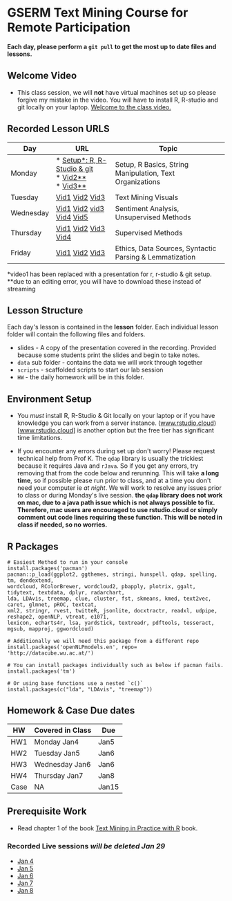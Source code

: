 # GSERM Text Mining Course for Remote Participation

**Each day, please perform a `git pull` to get the most up to date files and lessons.**

## Welcome Video

* This class session, we will **not** have virtual machines set up so please forgive my mistake in the video.  You will have to install R, R-studio and git locally on your laptop.
[Welcome to the class video.](https://www.amazon.com/clouddrive/share/wphzBWpcDj3s4N5PzQmZUyq4xCumZtsdKi5FYjBbO0X)

## Recorded Lesson URLS

|Day        | URL   |Topic   |
|-----------|-------|---|
| Monday    | * [Setup*: R, R-Studio & git](https://github.com/kwartler/GSERM_Text_Remote_student/blob/master/lessons/A_Setup_Intro_Basics/Day1_setup.pptx?raw=true) <br>* [Vid2**](https://www.amazon.com/clouddrive/share/tuyqzJfhcRlrji3kMrKDFxrTx30FNjmMVfOhzcN4lTO)<br> * [Vid3**](https://www.amazon.com/clouddrive/share/xj3My1KxChRCxVBu5P0HPL7FQO2357AKM9SNfKTtIsB)      |  Setup, R Basics, String Manipulation, Text Organizations |
| Tuesday   | [Vid1](https://www.loom.com/share/cd2854b0007c4d8bb5e799a35309227b?sharedAppSource=shared_library) [Vid2](https://www.loom.com/share/41049b2d4a694d899972c98bb0c30989?sharedAppSource=shared_library) [Vid3](https://www.loom.com/share/cb67587d589946668de6867dff3e32a6?sharedAppSource=shared_library)| Text Mining Visuals   |
| Wednesday | [Vid1](https://www.loom.com/share/ba7b4b37174845bd9d8ab337679bf8ae?sharedAppSource=shared_library) [Vid2](https://www.loom.com/share/3da4a384043b4d238e667ff8ae041dda?sharedAppSource=shared_library) [vid3](https://www.loom.com/share/515e473fb1db47a889533e279fa089be?sharedAppSource=shared_library) [Vid4](https://www.loom.com/share/5ad4dbc235d94bc990bfdb7095b23b36?sharedAppSource=shared_library) [Vid5](https://www.loom.com/share/206e30d96573446596a3f7715575bfbf?sharedAppSource=shared_library)       | Sentiment Analysis, Unsupervised Methods   |
| Thursday  |[Vid1](https://www.loom.com/share/e588883cab3b4acdac7ae01b9b23abe2?sharedAppSource=shared_library) [Vid2](https://www.loom.com/share/73afc3f8d48c4e3795d69b4e3217faf4?sharedAppSource=shared_library)  [Vid3](https://www.loom.com/share/19f769d41d294caba7092caa7c3e1420?sharedAppSource=shared_library) [Vid4](https://www.loom.com/share/d777935817ad4b7ba3880611b6e35425)    | Supervised Methods  |
| Friday    | [Vid1](https://www.loom.com/share/7681ddfe78fe4e58a529286d1e878211?sharedAppSource=shared_library) [Vid2](https://www.loom.com/share/e9ad16389d8749a8a3c7ccc28c95cecb?sharedAppSource=shared_library) [Vid3](https://www.loom.com/share/87f954a992e54f8ea46a99fcf52800ad?sharedAppSource=shared_library)       | Ethics, Data Sources, Syntactic Parsing & Lemmatization  |

*video1 has been replaced with a presentation for r, r-studio & git setup.  
**due to an editing error, you will have to download these instead of streaming

## Lesson Structure
Each day's lesson is contained in the **lesson** folder.  Each individual lesson folder will contain the following files and folders.
 
* slides - A copy of the presentation covered in the recording.  Provided because some students print the slides and begin to take notes.
* `data` sub folder - contains the data we will work through together
* `scripts` - scaffolded scripts to start our lab session
* `HW` - the daily homework will be in this folder.

## Environment Setup

* You *must* install R, R-Studio & Git locally on your laptop or if you have knowledge you can work from a server instance.  (www.rstudio.cloud)[www.rstudio.cloud] is another option but the free tier has significant time limitations. 

- If you encounter any errors during set up don't worry!  Please request technical help from Prof K.  The `qdap` library is usually the trickiest because it requires Java and `rJava`.  So if you get any errors, try removing that from the code below and rerunning.  This will take **a long time**, so if possible please run prior to class, and at a time you don't need your computer ie *at night*.  We will work to resolve any issues prior to class or during Monday's live session.  **the `qdap` library does not work on mac, due to a java path issue which is not always possible to fix.  Therefore, mac users are encouraged to use rstudio.cloud or simply comment out code lines requiring these function.  This will be noted in class if needed, so no worries.**

## R Packages

```
# Easiest Method to run in your console
install.packages('pacman')
pacman::p_load(ggplot2, ggthemes, stringi, hunspell, qdap, spelling, tm, dendextend,
wordcloud, RColorBrewer, wordcloud2, pbapply, plotrix, ggalt, tidytext, textdata, dplyr, radarchart, 
lda, LDAvis, treemap, clue, cluster, fst, skmeans, kmed, text2vec, caret, glmnet, pROC, textcat, 
xml2, stringr, rvest, twitteR, jsonlite, docxtractr, readxl, udpipe, reshape2, openNLP, vtreat, e1071,
lexicon, echarts4r, lsa, yardstick, textreadr, pdftools, tesseract, mgsub, mapproj, ggwordcloud)

# Additionally we will need this package from a different repo
install.packages('openNLPmodels.en', repo= 'http://datacube.wu.ac.at/')

# You can install packages individually such as below if pacman fails.
install.packages('tm')

# Or using base functions use a nested `c()`
install.packages(c("lda", "LDAvis", "treemap"))

```

## Homework & Case Due dates

|HW |Covered in Class|Due  |
|---|----------------|-----|
|HW1|Monday Jan4     |Jan5 |
|HW2|Tuesday  Jan5   |Jan6 |
|HW3|Wednesday Jan6  |Jan6 |
|HW4|Thursday Jan7   |Jan8 |
|Case|NA             |Jan15|

## Prerequisite Work
*  Read chapter 1 of the book [Text Mining in Practice with R](https://www.amazon.com/Text-Mining-Practice-Ted-Kwartler/dp/1119282012) book.

### Recorded Live sessions *will be deleted Jan 29*

* [Jan 4](https://harvard.zoom.us/rec/share/xNNEoerGOLphZXTsI7BbVhyv3e_SUMa1HOm2TLTsNx0R0-sOjMzk8b8MRrceMaW2.7YKo9NIEJG9mvft4)
* [Jan 5](https://harvard.zoom.us/rec/share/RPYPnHtU89mnvLpYvoL3RHTKxC9LuXyixnB36OUY9rMbWxVVbq1DAnOPW-BUAh7H.fQWtQV1tytytDNNv)
* [Jan 6]()
* [Jan 7]()
* [Jan 8]() 
